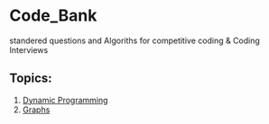 # Code_Bank
standered questions and Algoriths for competitive coding & Coding Interviews

## Topics:
1. [Dynamic Programming](https://github.com/kanti170102041/Code_Bank/blob/alpha/Dynamic%20Programming/README.md)
2. [Graphs](https://github.com/kanti170102041/Code_Bank/blob/alpha/Graphs/README.md)
